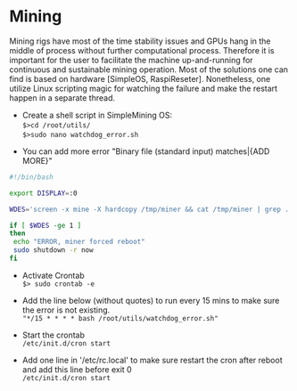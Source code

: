 # Mining

Mining rigs have most of the time stability issues and GPUs hang in the middle of process
without further computational process. Therefore it is important for the user to facilitate
the machine up-and-running for continuous and sustainable mining operation. Most of the 
solutions one can find is based on hardware [SimpleOS, RaspiReseter]. Nonetheless, one 
utilize Linux scripting magic for watching the failure and make the restart happen in a 
separate thread.

- Create a shell script in SimpleMining OS: <br/>
```$>cd /root/utils/``` <br/>
```$>sudo nano watchdog_error.sh ``` <br/>
* You can add more error "Binary file (standard input) matches|{ADD MORE}" <br/>
```bash
#!/bin/bash

export DISPLAY=:0

WDES='screen -x mine -X hardcopy /tmp/miner && cat /tmp/miner | grep . | tail -n 1 | grep "Binary file (standard input) matches" | wc -l'

if [ $WDES -ge 1 ]
then
 echo "ERROR, miner forced reboot"
 sudo shutdown -r now
fi
```

* Activate Crontab <br/>
```$> sudo crontab -e```

* Add the line below (without quotes) to run every 15 mins to make sure the error is not existing. <br/>
```"*/15 * * * * bash /root/utils/watchdog_error.sh"```

* Start the crontab <br/>
```/etc/init.d/cron start```

* Add one line in '/etc/rc.local' to make sure restart the cron after reboot and add this line before exit 0 <br/>
```/etc/init.d/cron start```
